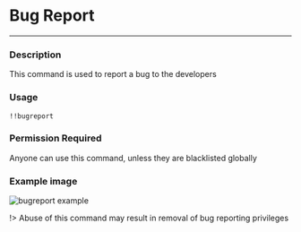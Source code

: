 # Bug Report
---
### Description
This command is used to report a bug to the developers
### Usage
```
!!bugreport 
```
### Permission Required
Anyone can use this command, unless they are blacklisted globally
### Example image
![bugreport example](<https://cdn.glitch.com/55e919ff-bec9-42fb-9fa6-36af40d10af7%2Fbugreport.PNG?v=1587143048875>)

!> Abuse of this command may result in removal of bug reporting privileges
